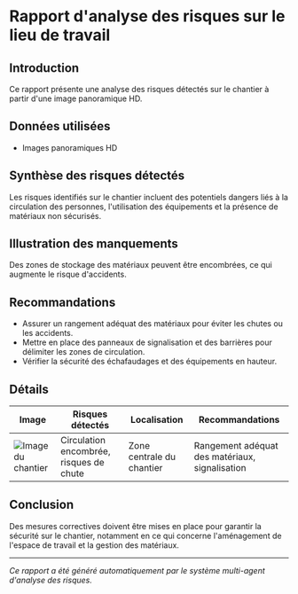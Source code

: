 # Rapport d'analyse des risques sur le lieu de travail

## Introduction
Ce rapport présente une analyse des risques détectés sur le chantier à partir d'une image panoramique HD.

## Données utilisées
- Images panoramiques HD

## Synthèse des risques détectés
Les risques identifiés sur le chantier incluent des potentiels dangers liés à la circulation des personnes, l'utilisation des équipements et la présence de matériaux non sécurisés.

## Illustration des manquements
Des zones de stockage des matériaux peuvent être encombrées, ce qui augmente le risque d'accidents.

## Recommandations
- Assurer un rangement adéquat des matériaux pour éviter les chutes ou les accidents.
- Mettre en place des panneaux de signalisation et des barrières pour délimiter les zones de circulation.
- Vérifier la sécurité des échafaudages et des équipements en hauteur.

## Détails
| Image | Risques détectés | Localisation | Recommandations |
|-------|------------------|--------------|-----------------|
| ![Image du chantier](664754135_385be1e5-70be-411d-bcff-961d3a3eb6b2.jpg) | Circulation encombrée, risques de chute | Zone centrale du chantier | Rangement adéquat des matériaux, signalisation |

## Conclusion
Des mesures correctives doivent être mises en place pour garantir la sécurité sur le chantier, notamment en ce qui concerne l'aménagement de l'espace de travail et la gestion des matériaux.

---
*Ce rapport a été généré automatiquement par le système multi-agent d'analyse des risques.*
